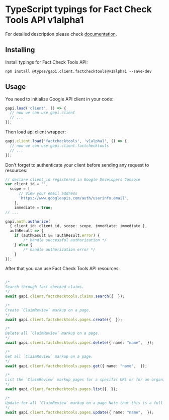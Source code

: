 # TypeScript typings for Fact Check Tools API v1alpha1


For detailed description please check [documentation](https://developers.google.com/fact-check/tools/api/).

## Installing

Install typings for Fact Check Tools API:

```
npm install @types/gapi.client.factchecktools@v1alpha1 --save-dev
```

## Usage

You need to initialize Google API client in your code:

```typescript
gapi.load('client', () => {
  // now we can use gapi.client
  // ...
});
```

Then load api client wrapper:

```typescript
gapi.client.load('factchecktools', 'v1alpha1', () => {
  // now we can use gapi.client.factchecktools
  // ...
});
```

Don't forget to authenticate your client before sending any request to resources:

```typescript
// declare client_id registered in Google Developers Console
var client_id = '',
  scope = [ 
      // View your email address
      'https://www.googleapis.com/auth/userinfo.email',
    ],
    immediate = true;
// ...

gapi.auth.authorize(
  { client_id: client_id, scope: scope, immediate: immediate },
  authResult => {
    if (authResult && !authResult.error) {
        /* handle successful authorization */
    } else {
        /* handle authorization error */
    }
});
```

After that you can use Fact Check Tools API resources:

```typescript

/*
Search through fact-checked claims.
*/
await gapi.client.factchecktools.claims.search({  });

/*
Create `ClaimReview` markup on a page.
*/
await gapi.client.factchecktools.pages.create({  });

/*
Delete all `ClaimReview` markup on a page.
*/
await gapi.client.factchecktools.pages.delete({ name: "name",  });

/*
Get all `ClaimReview` markup on a page.
*/
await gapi.client.factchecktools.pages.get({ name: "name",  });

/*
List the `ClaimReview` markup pages for a specific URL or for an organization.
*/
await gapi.client.factchecktools.pages.list({  });

/*
Update for all `ClaimReview` markup on a page Note that this is a full update. To retain the existing `ClaimReview` markup on a page, first perform a Get operation, then modify the returned markup, and finally call Update with the entire `ClaimReview` markup as the body.
*/
await gapi.client.factchecktools.pages.update({ name: "name",  });
```
